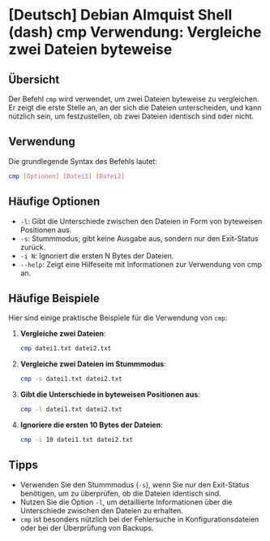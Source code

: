 # [Deutsch] Debian Almquist Shell (dash) cmp Verwendung: Vergleiche zwei Dateien byteweise

## Übersicht
Der Befehl `cmp` wird verwendet, um zwei Dateien byteweise zu vergleichen. Er zeigt die erste Stelle an, an der sich die Dateien unterscheiden, und kann nützlich sein, um festzustellen, ob zwei Dateien identisch sind oder nicht.

## Verwendung
Die grundlegende Syntax des Befehls lautet:

```bash
cmp [Optionen] [Datei1] [Datei2]
```

## Häufige Optionen
- `-l`: Gibt die Unterschiede zwischen den Dateien in Form von byteweisen Positionen aus.
- `-s`: Stummmodus; gibt keine Ausgabe aus, sondern nur den Exit-Status zurück.
- `-i N`: Ignoriert die ersten N Bytes der Dateien.
- `--help`: Zeigt eine Hilfeseite mit Informationen zur Verwendung von cmp an.

## Häufige Beispiele
Hier sind einige praktische Beispiele für die Verwendung von `cmp`:

1. **Vergleiche zwei Dateien**:
   ```bash
   cmp datei1.txt datei2.txt
   ```

2. **Vergleiche zwei Dateien im Stummmodus**:
   ```bash
   cmp -s datei1.txt datei2.txt
   ```

3. **Gibt die Unterschiede in byteweisen Positionen aus**:
   ```bash
   cmp -l datei1.txt datei2.txt
   ```

4. **Ignoriere die ersten 10 Bytes der Dateien**:
   ```bash
   cmp -i 10 datei1.txt datei2.txt
   ```

## Tipps
- Verwenden Sie den Stummmodus (`-s`), wenn Sie nur den Exit-Status benötigen, um zu überprüfen, ob die Dateien identisch sind.
- Nutzen Sie die Option `-l`, um detaillierte Informationen über die Unterschiede zwischen den Dateien zu erhalten.
- `cmp` ist besonders nützlich bei der Fehlersuche in Konfigurationsdateien oder bei der Überprüfung von Backups.